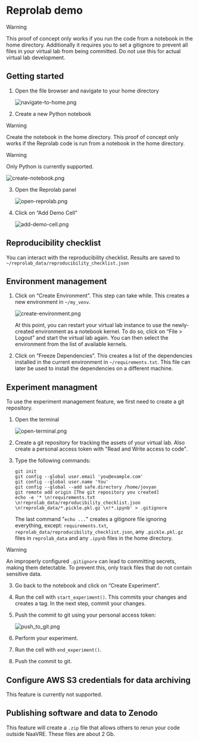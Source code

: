 # Reprolab demo
> [!WARNING]
> This proof of concept only works if you run the code from a notebook in the home directory.
> Additionally it requires you to set a gitignore to prevent all files in your virtual lab from being committed.
> Do not use this for actual virtual lab development.

## Getting started

1. Open the file browser and navigate to your home directory

   ![navigate-to-home.png](img/navigate-to-home.png)

2. Create a new Python notebook
> [!WARNING]
> Create the notebook in the home directory. This proof of concept only works if the Reprolab code is run from a notebook in the home directory.

> [!WARNING]
> Only Python is currently supported.

   ![create-notebook.png](img/create-notebook.png)

3. Open the Reprolab panel

   ![open-reprolab.png](img/open-reprolab.png)

4. Click on “Add Demo Cell”

   ![add-demo-cell.png](img/add-demo-cell.png)

## Reproducibility checklist

You can interact with the reproducibility checklist. Results are saved to `~/reprolab_data/reproducibility_checklist.json`

## Environment management

1. Click on “Create Environment”. This step can take while. This creates a new environment in `~/my_venv`.

   ![create-environment.png](img/create-environment.png)

   At this point, you can restart your virtual lab instance to use the newly-created environment as a notebook kernel. To do so, click on “File > Logout” and start the virtual lab again. You can then select the environment from the list of available kernels.

3. Click on “Freeze Dependencies”. This creates a list of the dependencies installed in the current environment in `~/requirements.txt`. This file can later be used to install the dependencies on a different machine.

## Experiment managment

To use the experiment management feature, we first need to create a git repository.

1. Open the terminal

   ![open-terminal.png](img/open-terminal.png)

2. Create a git repository for tracking the assets of your virtual lab. Also create a personal access token with "Read and Write access to code".
3. Type the following commands:

   ```shell
   git init
   git config --global user.email 'you@example.com'
   git config --global user.name 'You'
   git config --global --add safe.directory /home/jovyan
   git remote add origin [The git repository you created]
   echo -e '* \n!requirements.txt \n!reprolab_data/reproducibility_checklist.json \n!reprolab_data/*.pickle.pkl.gz \n!*.ipynb' > .gitignore
   ```
   The last command "`echo ...`" creates a gitignore file ignoring everything, except: `requirements.txt`, `reprolab_data/reproducibility_checklist.json`, any `.pickle.pkl.gz` files in `reprolab_data` and any `.ipynb` files in the home directory.

> [!WARNING]
> An improperly configured `.gitignore` can lead to committing secrets, making them detectable. To prevent this, only track files that do not contain sensitive data.

3. Go back to the notebook and click on “Create Experiment”.
4. Run the cell with `start_experiment()`. This commits your changes and creates a tag. In the next step, commit your changes.
5. Push the commit to git using your personal access token:

   ![push_to_git.png](img/push_to_git.png)

6. Perform your experiment.
7. Run the cell with `end_experiment()`.
8. Push the commit to git.

## Configure AWS S3 credentials for data archiving
This feature is currently not supported.

## Publishing software and data to Zenodo
This feature will create a `.zip` file that allows others to rerun your code outside NaaVRE. These files are about 2 Gb.

